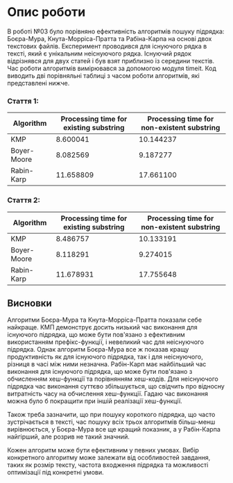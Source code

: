 # Опис роботи

В роботі №03 було порівняно ефективність алгоритмів пошуку підрядка: Боєра-Мура, Кнута-Морріса-Пратта та Рабіна-Карпа на основі двох текстових файлів. Експеримент проводився для існуючого рядка в тексті, який є унікальним неіснуючого рядка. Існуючий рядок відрізнявся для двух статей і був взят приблизно із середини текстів. Час роботи алгоритмів вимірювався за допомогою модуля timeit.
Код виводить дві порівняльні таблиці з часом роботи алгоритмів, які представлені нижче.

### Стаття 1:

| Algorithm   | Processing time for existing substring | Processing time for non-existent substring |
| ----------- | -------------------------------------- | ------------------------------------------ |
| KMP         | 8.600041                               | 10.144237                                  |
| Boyer-Moore | 8.082569                               | 9.187277                                   |
| Rabin-Karp  | 11.658809                              | 17.661100                                  |

### Стаття 2:

| Algorithm   | Processing time for existing substring | Processing time for non-existent substring |
| ----------- | -------------------------------------- | ------------------------------------------ |
| KMP         | 8.486757                               | 10.133191                                  |
| Boyer-Moore | 8.118291                               | 9.274015                                   |
| Rabin-Karp  | 11.678931                              | 17.755648                                  |

## Висновки

Алгоритми Боєра-Мура та Кнута-Морріса-Пратта показали себе найкраще. КМП демонструє досить низький час виконання для існуючого підрядка, що може бути пов'язано з ефективним використанням префікс-функції, і невеликий час для неіснуючого підрядка. Однак алгоритм Боєра-Мура все ж показав кращу продуктивність як для існуючого підрядка, так і для неіснуючого, різниця в часі між ними незначна.
Рабін-Карп має найбільший час виконання для існуючого підрядка, що може бути пов'язано з обчисленням хеш-функції та порівнянням хеш-кодів. Для неіснуючого підрядка час виконання суттєво збільшується, що свідчить про відносну витратність часу на обчислення хеш-функції. Гадаю час виконання можна було б покращити при іншій реалізації хеш-функції.

Також треба зазначити, що при пошуку короткого підрядка, що часто зустрічається в тексті, час пошуку всіх трьох алгоритмів більш-менш вирівнюється, у Боєра-Мура все ще кращий показник, а у Рабін-Карпа найгірший, але розрив не такий значний.

Кожен алгоритм може бути ефективним у певних умовах. Вибір конкретного алгоритму може залежати від особливостей завдання, таких як розмір тексту, частота входження підрядка та можливості оптимізації під конкретні умови.
